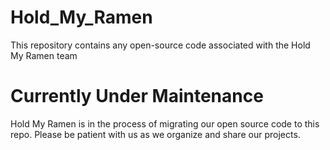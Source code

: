 # Hold_My_Ramen
This repository contains any open-source code associated with the Hold My Ramen team


# Currently Under Maintenance
Hold My Ramen is in the process of migrating our open source code to this repo. Please be patient with us as we organize and share our projects.
